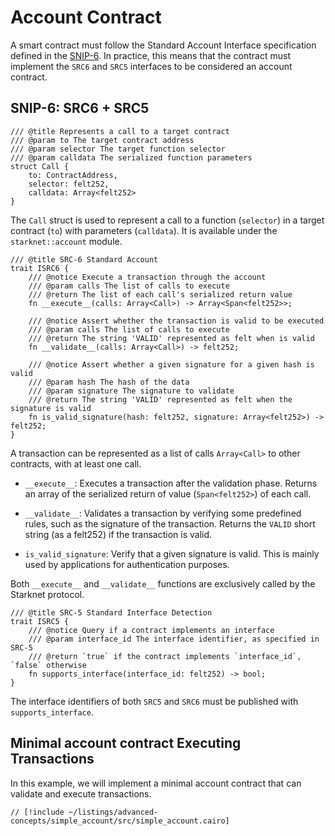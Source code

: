 # Account Contract

A smart contract must follow the Standard Account Interface specification defined in the [SNIP-6](https://github.com/starknet-io/SNIPs/blob/main/SNIPS/snip-6.md).
In practice, this means that the contract must implement the `SRC6` and `SRC5` interfaces to be considered an account contract.

## SNIP-6: SRC6 + SRC5

```cairo
/// @title Represents a call to a target contract
/// @param to The target contract address
/// @param selector The target function selector
/// @param calldata The serialized function parameters
struct Call {
    to: ContractAddress,
    selector: felt252,
    calldata: Array<felt252>
}
```

The `Call` struct is used to represent a call to a function (`selector`) in a target contract (`to`) with parameters (`calldata`). It is available under the `starknet::account` module.

```cairo
/// @title SRC-6 Standard Account
trait ISRC6 {
    /// @notice Execute a transaction through the account
    /// @param calls The list of calls to execute
    /// @return The list of each call's serialized return value
    fn __execute__(calls: Array<Call>) -> Array<Span<felt252>>;

    /// @notice Assert whether the transaction is valid to be executed
    /// @param calls The list of calls to execute
    /// @return The string 'VALID' represented as felt when is valid
    fn __validate__(calls: Array<Call>) -> felt252;

    /// @notice Assert whether a given signature for a given hash is valid
    /// @param hash The hash of the data
    /// @param signature The signature to validate
    /// @return The string 'VALID' represented as felt when the signature is valid
    fn is_valid_signature(hash: felt252, signature: Array<felt252>) -> felt252;
}
```

A transaction can be represented as a list of calls `Array<Call>` to other contracts, with at least one call.

- `__execute__`: Executes a transaction after the validation phase. Returns an array of the serialized return of value (`Span<felt252>`) of each call.

- `__validate__`: Validates a transaction by verifying some predefined rules, such as the signature of the transaction. Returns the `VALID` short string (as a felt252) if the transaction is valid.

- `is_valid_signature`: Verify that a given signature is valid. This is mainly used by applications for authentication purposes.

Both `__execute__` and `__validate__` functions are exclusively called by the Starknet protocol.

 <!-- TODO replace with link to SRC5 example #109 -->

```cairo
/// @title SRC-5 Standard Interface Detection
trait ISRC5 {
    /// @notice Query if a contract implements an interface
    /// @param interface_id The interface identifier, as specified in SRC-5
    /// @return `true` if the contract implements `interface_id`, `false` otherwise
    fn supports_interface(interface_id: felt252) -> bool;
}
```

The interface identifiers of both `SRC5` and `SRC6` must be published with `supports_interface`.

## Minimal account contract Executing Transactions

In this example, we will implement a minimal account contract that can validate and execute transactions.

```cairo
// [!include ~/listings/advanced-concepts/simple_account/src/simple_account.cairo]
```